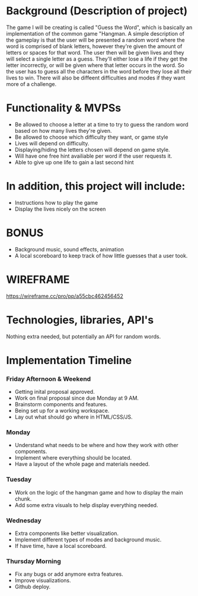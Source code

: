 # Background (Description of project)
The game I will be creating is called "Guess the Word", which is basically
an implementation of the common game "Hangman. A simple description of the 
gameplay is that the user will be presented a random word where the word is
comprised of blank letters, however they're given the amount of letters or 
spaces for that word. The user then will be given lives and they will select
a single letter as a guess. They'll either lose a life if they get the letter
incorrectly, or will be given where that letter occurs in the word. So the 
user has to guess all the characters in the word before they lose all
their lives to win. There will also be diffeent difficulties and modes
if they want more of a challenge.



# Functionality & MVPSs
* Be allowed to choose a letter at a time to try to guess the random word
based on how many lives they're given.
* Be allowed to choose which difficulty they want, or game style
* Lives will depend on difficulty.
* Displaying/hiding the letters chosen will depend on game style.
*  Will have one free hint availiable per word if the user requests it.
*  Able to give up one life to gain a last second hint

# In addition, this project will include: 
*  Instructions how to play the game
*  Display the lives nicely on the screen

# BONUS
*  Background music, sound effects, animation
*  A local scoreboard to keep track of how little guesses that a user took.

# WIREFRAME

https://wireframe.cc/pro/pp/a55cbc462456452



# Technologies, libraries, API's
Nothing extra needed, but potentially an API for random words.

# Implementation Timeline
### Friday Afternoon & Weekend
*  Getting inital proposal approved.
*  Work on final proposal since due Monday at 9 AM.
*  Brainstorm components and features.
*  Being set up for a working workspace.
*  Lay out what should go where in HTML/CSS/JS.
### Monday
*  Understand what needs to be where and how they work with other components.
*  Implement where everything should be located.
*  Have a layout of the whole page and materials needed.
### Tuesday
*  Work on the logic of the hangman game and how to display the main chunk.
*  Add some extra visuals to help display everything needed.
### Wednesday
*  Extra components like better visualization.
*  Implement different types of modes and background music.
*  If have time, have a local scoreboard.
### Thursday Morning
*  Fix any bugs or add anymore extra features.
*  Improve visualizations.
*  Github deploy.